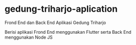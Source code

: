 # gedung-triharjo-aplication
Frond End dan Back End Aplikasi Gedung Triharjo

Berisi aplikasi Frond End menggunakan Flutter
serta Back End menggunakan Node JS
